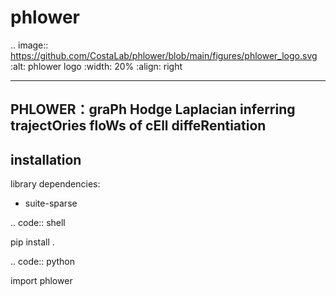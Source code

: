 phlower  
========

.. image:: https://github.com/CostaLab/phlower/blob/main/figures/phlower_logo.svg
   :alt: phlower logo
   :width: 20%
   :align: right
   
--------
PHLOWER：graPh Hodge Laplacian inferring trajectOries floWs of cEll diffeRentiation
--------



installation
--------

library dependencies:
- suite-sparse

.. code:: shell

pip install .

.. code:: python

import phlower

